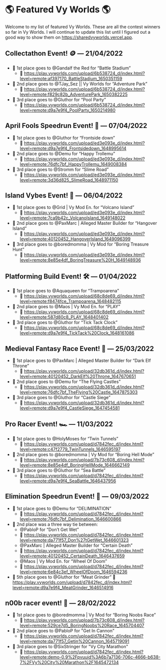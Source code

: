 # 🌎 Featured Vy Worlds 🌎

Welcome to my list of featured Vy Worlds. These are all the contest winners so far in Vy Worlds. I will continue to update this list until I figured out a good way to show them on https://sharedvyworlds.vercel.app.

## Collectathon Event! 🪙 — 21/04/2022
- 🥇 1st place goes to @Gandalf the Red  for  “Battle Stadium”
  - 🔗 https://play.vyworlds.com/upload/6b538724_d/index.html?level=remote:af397170_BattleStadium_1650351159
- 🥈 2nd place goes to @TJay_Sez || Vy Worlds  for “Adventure Park”
  - 🔗 https://play.vyworlds.com/upload/6b538724_d/index.html?level=remote:f829c82b_AdventurePark_1650382225
- 🥉 3rd place goes to @Gluthor  for “Pool Party”
  - 🔗 https://play.vyworlds.com/upload/6b538724_d/index.html?level=remote:d9a7e9f4_PoolParty_1650214980

## April Fools Speedrun Event! 🤪  — 07/04/2022
- 🥇 1st place goes to @Gluthor  for  “Frontside down”
  - 🔗 https://play.vyworlds.com/upload/ed3e093e_d/index.html?level=remote:d9a7e9f4_Frontsidedown_1648995614
- 🥈 2nd place goes to @Demu  for “Happy Trollemu”
  - 🔗 https://play.vyworlds.com/upload/ed3e093e_d/index.html?level=remote:76dfc7bf_HappyTrollemu_1649008384
- 🥉 3rd place goes to @Stromm  for “Slime Road”
  - 🔗 https://play.vyworlds.com/upload/ed3e093e_d/index.html?level=remote:3d36d825_SlimeRoad_1648971150

## Island Vybes Event! 🌴  — 06/04/2022
- 🥇 1st place goes to @Grid | Vy Mod En.  for  “Volcano Island”
  - 🔗 https://play.vyworlds.com/upload/ed3e093e_d/index.html?level=remote:7ca9b42c_VolcanoIsland_1649148022
- 🥈 2nd place goes to @PaxMarc | Alleged Master Builder  for “Hangover Island”
  - 🔗 https://play.vyworlds.com/upload/ed3e093e_d/index.html?level=remote:40120452_HangoverIsland_1649096399
- 🥉 3rd place goes to @boredmomma | Vy Mod for “Boring Treasure Hunt”
  - 🔗 https://play.vyworlds.com/upload/ed3e093e_d/index.html?level=remote:8e85e4df_BoringTreasure%20H_1649148936

## Platforming Build Event! 🛠️ — 01/04/2022
- 🥇 1st place goes to @Aquaqueen for  “Trampoarena”
  - 🔗 https://play.vyworlds.com/upload/68c8de69_d/index.html?level=remote:f8474fce_Trampoarena_1648482115
- 🥈 2nd place goes to @Maos | Vy Mod En. for “PLAY”
  - 🔗 https://play.vyworlds.com/upload/68c8de69_d/index.html?level=remote:587d80c8_PLAY_1648401402
- 🥉 3rd place goes to @Gluthor for “Tick Tack Clock”
  - 🔗 https://play.vyworlds.com/upload/68c8de69_d/index.html?level=remote:d9a7e9f4_TickTack%20Clock_1648161086

## Medieval Fantasy Race Event! 🏰 — 25/03/2022
- 🥇 1st place goes to @PaxMarc | Alleged Master Builder for “Dark Elf Throne”
  - 🔗 https://play.vyworlds.com/upload/32db361d_d/index.html?level=remote:40120452_DarkElf%20Throne_1647670651
- 🥈 2nd place goes to @Demu for “The Flying Castles”
  - 🔗 https://play.vyworlds.com/upload/32db361d_d/index.html?level=remote:76dfc7bf_TheFlying%20Castle_1647875303
- 🥉 3rd place goes to @Gluthor for “Castle Siege”
  - 🔗 https://play.vyworlds.com/upload/32db361d_d/index.html?level=remote:d9a7e9f4_CastleSiege_1647454581

## Pro Racer Event! 🏎️  — 11/03/2022
- 🥇 1st place goes to @HolyMoses for  “Twin Tunnels”
  - 🔗 https://play.vyworlds.com/upload/d7842fec_d/index.html?level=remote:c47f2779_TwinTunnels_1646595197
- 🥈 2nd place goes to @boredmomma | Vy Mod for “Boring Hell Mode”
  - 🔗 https://play.vyworlds.com/upload/7b73c608_d/index.html?level=remote:8e85e4df_BoringHellMode_1646662149
- 🥉 3rd place goes to @Gluthor for “Sea Battle”
  - 🔗 https://play.vyworlds.com/upload/d7842fec_d/index.html?level=remote:d9a7e9f4_SeaBattle_1646437956

## Elimination Speedrun Event! 🎊 — 09/03/2022
- 🥇 1st place goes to @Demu for “DELIMINATION”
  - 🔗 https://play.vyworlds.com/upload/d7842fec_d/index.html?level=remote:76dfc7bf_Delimination_1646600866
- 🥈 2nd place was a three way tie between:
  - @PabloP for “Don’t Get Wet”
  - 🔗 https://play.vyworlds.com/upload/d7842fec_d/index.html?level=remote:da771f57_Don%27tGetWet_1646601323
  - @PaxMarc | Alleged Master Builder for “Certain Death”
  - 🔗 https://play.vyworlds.com/upload/d7842fec_d/index.html?level=remote:40120452_CertainDeath_1646437659
  - @Maos | Vy Mod En. for “Wheel Of Doom”
  - 🔗 https://play.vyworlds.com/upload/d7842fec_d/index.html?level=remote:6e84c3ef_WheelOfDoom_1646594236
- 🏅 5th place goes to @Gluthor for “Meat Grinder”
  🔗 https://play.vyworlds.com/upload/d7842fec_d/index.html?level=remote:d9a7e9f4_MeatGrinder_1646514916

## n00b racer event! 🏁  — 28/02/2022
- 🥇 1st place goes to @boredmomma | Vy Mod for “Boring Noobs Race”
  - 🔗 https://play.vyworlds.com/upload/7b73c608_d/index.html?level=remote:529ce7d5_BoringNoobs%20Race_1645704407
- 🥈 2nd place goes to @PabloP for "Get In Cannon"
  - 🔗 https://play.vyworlds.com/upload/d7842fec_d/index.html?level=remote:da771f57_Getin%20Cannon_1645719091
- 🏅 3rd place goes to @SixStringer for "Vy City Marathon"
  - 🔗 https://play.vyworlds.com/upload/d7842fec_d/index.html?level=remote:demo-0.9%2Fpvuuid%3A6b7a7136-706c-4666-b638-7%2FVy%20City%20Marathon%2F1645472134
